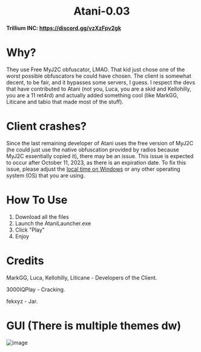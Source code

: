 <h1 align="center">Atani-0.03</h1>

**Trillium INC: https://discord.gg/vzXzFpv2gk**

# Why?

They use Free MyJ2C obfuscator, LMAO. That kid just chose one of the worst possible obfuscators he could have chosen. The client is somewhat decent, to be fair, and it bypasses some servers, I guess. I respect the devs that have contributed to Atani (not you, Luca, you are a skid and Kellohilly, you are a 11 ret4rd) and actually added something cool (like MarkGG, Liticane and tabio that made most of the stuff). 

# Client crashes?

Since the last remaining developer of Atani uses the free version of MyJ2C (he could just use the native obfuscation provided by radios because MyJ2C essentially copied it), there may be an issue. This issue is expected to occur after October 11, 2023, as there is an expiration date. To fix this issue, please adjust the [local time on Windows](https://support.microsoft.com/en-us/windows/how-to-set-your-time-and-time-zone-dfaa7122-479f-5b98-2a7b-fa0b6e01b261#:~:text=In%20Date%20%26%20time%2C%20you%20can,%26%20language%20>%20Date%20%26%20time.) or any other operating system (OS) that you are using.

#  How To Use
1. Download all the files
2. Launch the AtaniLauncher.exe
3. Click "Play"
4. Enjoy

# Credits
MarkGG, Luca, Kellohilly, Liticane - Developers of the Client.

3000IQPlay - Cracking.

fekxyz - Jar.

# GUI (There is multiple themes dw)
![image](https://media.discordapp.net/attachments/1143170663658553434/1160156043423260713/image.png?ex=6533a283&is=65212d83&hm=dfd95b83a23b0d8acab8a870473cff2e83754bd5f7e322ea36bc969eebf8e28f&=&width=842&height=615)
